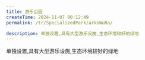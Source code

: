 ```yaml
---
title: 游乐公园
createTime: 2024-11-07 00:12:49
permalink: /tr/SpecializedPark/arkoWuRa/

description: 单独设置,具有大型游乐设施,生态环境较好的绿地
---
```


单独设置,具有大型游乐设施,生态环境较好的绿地